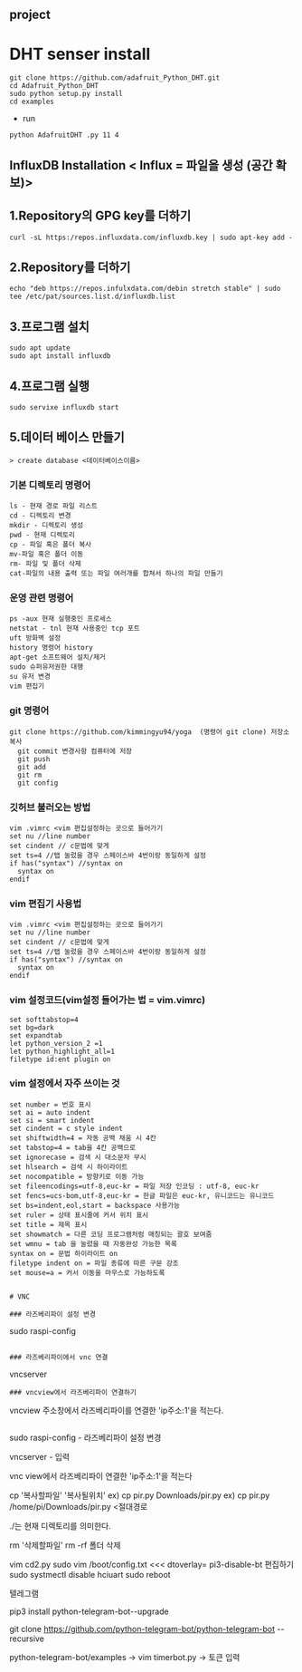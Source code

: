 ## project
# DHT senser install
```
git clone https://github.com/adafruit_Python_DHT.git
cd Adafruit_Python_DHT
sudo python setup.py install
cd examples
```
- run
```
python AdafruitDHT .py 11 4
```
## InfluxDB Installation < Influx = 파일을 생성 (공간 확보)>
## 1.Repository의 GPG key를 더하기
```
curl -sL https:/repos.influxdata.com/influxdb.key | sudo apt-key add -
```
## 2.Repository를 더하기
```
echo "deb https://repos.infulxdata.com/debin stretch stable" | sudo tee /etc/pat/sources.list.d/influxdb.list
```
## 3.프로그램 설치
```
sudo apt update
sudo apt install influxdb
```
## 4.프로그램 실행
```
sudo servixe influxdb start
```
## 5.데이터 베이스 만들기
```
> create database <데이터베이스이름>
```
### 기본 디렉토리 명령어
```
ls - 현재 경로 파일 리스트
cd - 디렉토리 변경
mkdir - 디렉토리 생성
pwd - 현재 디렉토리
cp - 파일 혹은 폴더 복사
mv-파일 혹은 폴더 이동
rm- 파일 및 폴더 삭제
cat-파일의 내용 출력 또는 파일 여러개를 합쳐서 하나의 파일 만들기
```
### 운영 관련 명령어
```
ps -aux 현재 실행중인 프로세스
netstat - tnl 현재 사용중인 tcp 포트
uft 방화벽 설정
history 명령어 history
apt-get 소프트웨어 설치/제거
sudo 슈퍼유저권한 대행
su 유저 변경
vim 편집기
```
### git 명령어
```
git clone https://github.com/kimmingyu94/yoga  (명령어 git clone) 저장소 복사
  git commit 변경사항 컴퓨터에 저장
  git push
  git add
  git rm
  git config
```
### 깃허브 불러오는 방법
```
vim .vimrc <vim 편집설정하는 곳으로 들어가기
set nu //line number
set cindent // c문법에 맞게
set ts=4 //탭 눌렀을 경우 스페이스바 4번이랑 동일하게 설정
if has("syntax") //syntax on
  syntax on
endif
```
### vim 편집기 사용법
```
vim .vimrc <vim 편집설정하는 곳으로 들어가기
set nu //line number
set cindent // c문법에 맞게
set ts=4 //탭 눌렀을 경우 스페이스바 4번이랑 동일하게 설정
if has("syntax") //syntax on
  syntax on
endif
```
### vim 설정코드(vim설정 들어가는 법 = vim.vimrc)
```
set softtabstop=4
set bg=dark
set expandtab
let python_version_2 =1
let python_highlight_all=1
filetype id:ent plugin on
```
### vim 설정에서 자주 쓰이는 것 
```
set number = 번호 표시
set ai = auto indent
set si = smart indent
set cindent = c style indent
set shiftwidth=4 = 자동 공백 채움 시 4칸
set tabstop=4 = tab을 4칸 공백으로
set ignorecase = 검색 시 대소문자 무시
set hlsearch = 검색 시 하이라이트
set nocompatible = 방향키로 이동 가능
set fileencodings=utf-8,euc-kr = 파일 저장 인코딩 : utf-8, euc-kr
set fencs=ucs-bom,utf-8,euc-kr = 한글 파일은 euc-kr, 유니코드는 유니코드
set bs=indent,eol,start = backspace 사용가능
set ruler = 상태 표시줄에 커서 위치 표시
set title = 제목 표시
set showmatch = 다른 코딩 프로그램처럼 매칭되는 괄호 보여줌
set wmnu = tab 을 눌렀을 때 자동완성 가능한 목록
syntax on = 문법 하이라이트 on
filetype indent on = 파일 종류에 따른 구문 강조
set mouse=a = 커서 이동을 마우스로 가능하도록


# VNC

### 라즈베리파이 설정 변경
```
sudo raspi-config
```

### 라즈베리파이에서 vnc 연결
```
vncserver
```
### vncview에서 라즈베리파이 연결하기 
```
vncview 주소창에서 라즈베리파이를 연결한 'ip주소:1'을 적는다.
```
```
sudo raspi-config - 라즈베리파이 설정 변경

vncserver - 입력

vnc view에서 라즈베리파이 연결한 'ip주소:1'을 적는다

cp '복사할파일' '복사될위치'
ex) cp pir.py Downloads/pir.py
ex) cp pir.py /home/pi/Downloads/pir.py <절대경로

./는 현재 디렉토리를 의미한다.

rm '삭제할파일'
rm -rf  폴더 삭제 

vim cd2.py
sudo vim /boot/config.txt  <<< dtoverlay= pi3-disable-bt 편집하기
sudo systmectl disable hciuart
sudo reboot


텔레그램

pip3 install python-telegram-bot--upgrade

git clone https://github.com/python-telegram-bot/python-telegram-bot --recursive

python-telegram-bot/examples -> vim timerbot.py -> 토큰 입력
```

